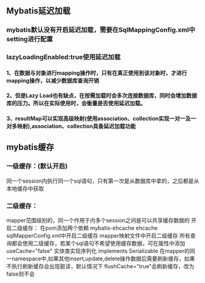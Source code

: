 ## Mybatis延迟加载
### mybatis默认没有开启延迟加载，需要在SqlMappingConfig.xml中setting进行配置
### lazyLoadingEnabled:true使用延迟加载

#### 1、在数据与对象进行mapping操作时，只有在真正使用到该对象时，才进行mapping操作，以减少数据库查询开销
#### 2、但是Lazy Load也有缺点，在按需加载时会多次连接数据库，同时会增加数据库的压力。所以在实际使用时，会衡量是否使用延迟加载。
#### 3、resultMap可以实现高级映射(使用association、collection实现一对一及一对多映射),association、collection具备延迟加载功能


## mybatis缓存
### 一级缓存：(默认开启)
同一个session内执行同一个sql语句，只有第一次是从数据库中拿的，之后都是从本地缓存中获取
### 二级缓存：
mapper范围级别的，同一个作用于内多个session之间是可以共享缓存数据的
开启二级缓存：
在pom添加两个依赖   <artifactId>mybatis-ehcache</artifactId>  <artifactId>ehcache</artifactId>
sqlMapperConfig.xml中开启二级缓存  <setting name="cacheEnabled" value="true"/>
mapper映射文件中开启二级缓存 <cache type="org.mybatis.caches.ehcache.EhcacheCache"/>
所有查询都会使用二级缓存，若某个sql语句不希望使用缓存数据，可在属性中添加 useCache="false"
实体类实现序列化 implements Serializable
在mapper的同一namespace中,如果其他insert,update,delete操作数据后需要刷新缓存，如果不执行刷新缓存会出现脏读，默认情况下
flushCache="true"会刷新缓存，改为false则不会
